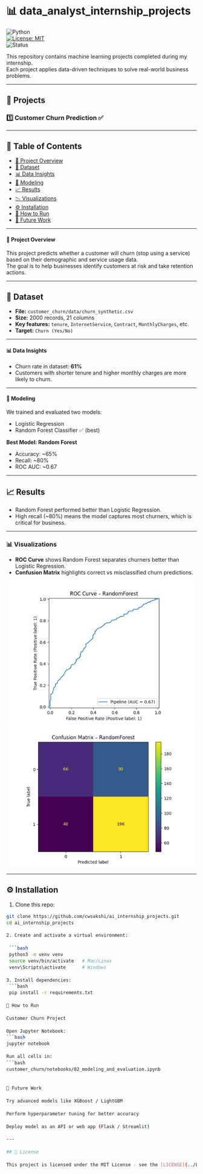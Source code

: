 

# 📊 data_analyst_internship_projects  

![Python](https://img.shields.io/badge/Python-3.8%2B-blue)  
[![License: MIT](https://img.shields.io/badge/License-MIT-green.svg)](../LICENSE)  
![Status](https://img.shields.io/badge/Status-Completed-brightgreen)

This repository contains machine learning projects completed during my internship.  
Each project applies data-driven techniques to solve real-world business problems.  

---

## 📂 Projects  

### 1️⃣ Customer Churn Prediction ✅  


---

## 📑 Table of Contents
- [📌 Project Overview](#-project-overview)
- [📂 Dataset](#-dataset)
- [📊 Data Insights](#-data-insights)
- [🧠 Modeling](#-modeling)
- [📈 Results](#-results)
- [📉 Visualizations](#-visualizations)
- [⚙️ Installation](#️-installation)
- [🚀 How to Run](#-how-to-run)
- [🔮 Future Work](#-future-work)

---

#### 🔎 Project Overview  
This project predicts whether a customer will churn (stop using a service) based on their demographic and service usage data.  
The goal is to help businesses identify customers at risk and take retention actions.  

---

## 📂 Dataset
- **File:** `customer_churn/data/churn_synthetic.csv`  
- **Size:** 2000 records, 21 columns  
- **Key features:** `tenure`, `InternetService`, `Contract`, `MonthlyCharges`, etc.  
- **Target:** `Churn (Yes/No)`  

---

#### 📊 Data Insights  
- Churn rate in dataset: **61%**  
- Customers with shorter tenure and higher monthly charges are more likely to churn.  

---

#### 🧠 Modeling  
We trained and evaluated two models:  
- Logistic Regression  
- Random Forest Classifier ✅ (best)  


**Best Model: Random Forest**  
- Accuracy: ~65%  
- Recall: ~80%  
- ROC AUC: ~0.67  

---

## 📈 Results
- Random Forest performed better than Logistic Regression.  
- High recall (~80%) means the model captures most churners, which is critical for business.  

---

### 📊 Visualizations  

- **ROC Curve** shows Random Forest separates churners better than Logistic Regression.  
- **Confusion Matrix** highlights correct vs misclassified churn predictions.  

![ROC Curve](images/roc_curve.png)
![Confusion Matrix](images/confusion_matrix.png)

---

## ⚙️ Installation  

1. Clone this repo:  

```bash
git clone https://github.com/cwsakshi/ai_internship_projects.git
cd ai_internship_projects

2. Create and activate a virtual environment:

 ```bash
 python3 -m venv venv
 source venv/bin/activate   # Mac/Linux
 venv\Scripts\activate      # Windows

3. Install dependencies:
 ```bash
 pip install -r requirements.txt

🚀 How to Run

Customer Churn Project

Open Jupyter Notebook:
```bash
jupyter notebook

Run all cells in:
```bash
customer_churn/notebooks/02_modeling_and_evaluation.ipynb


🔮 Future Work

Try advanced models like XGBoost / LightGBM

Perform hyperparameter tuning for better accuracy

Deploy model as an API or web app (Flask / Streamlit)

---

## 📜 License

This project is licensed under the MIT License - see the [LICENSE](../LICENSE) file for details.

